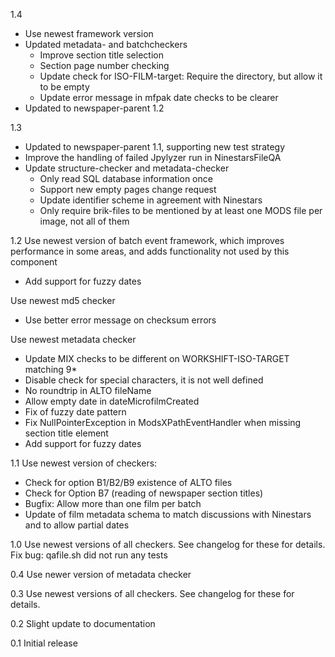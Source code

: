 1.4
* Use newest framework version
* Updated metadata- and batchcheckers
  * Improve section title selection
  * Section page number checking
  * Update check for ISO-FILM-target: Require the directory, but allow it to be empty
  * Update error message in mfpak date checks to be clearer
* Updated to newspaper-parent 1.2

1.3
* Updated to newspaper-parent 1.1, supporting new test strategy
* Improve the handling of failed Jpylyzer run in NinestarsFileQA
* Update structure-checker and metadata-checker
  * Only read SQL database information once
  * Support new empty pages change request
  * Update identifier scheme in agreement with Ninestars
  * Only require brik-files to be mentioned by at least one MODS file per image, not all of them

1.2
Use newest version of batch event framework, which improves performance in some areas, and adds functionality not used by this component
* Add support for fuzzy dates

Use newest md5 checker
* Use better error message on checksum errors

Use newest metadata checker
* Update MIX checks to be different on WORKSHIFT-ISO-TARGET matching 9*
* Disable check for special characters, it is not well defined
* No roundtrip in ALTO fileName
* Allow empty date in dateMicrofilmCreated
* Fix of fuzzy date pattern
* Fix NullPointerException in ModsXPathEventHandler when missing section title element
* Add support for fuzzy dates

1.1
Use newest version of checkers:
- Check for option B1/B2/B9 existence of ALTO files
- Check for Option B7 (reading of newspaper section titles)
- Bugfix: Allow more than one film per batch
- Update of film metadata schema to match discussions with Ninestars and to allow partial dates

1.0
Use newest versions of all checkers. See changelog for these for details.
Fix bug: qafile.sh did not run any tests

0.4
Use newer version of metadata checker

0.3
Use newest versions of all checkers. See changelog for these for details.

0.2
Slight update to documentation

0.1
Initial release
